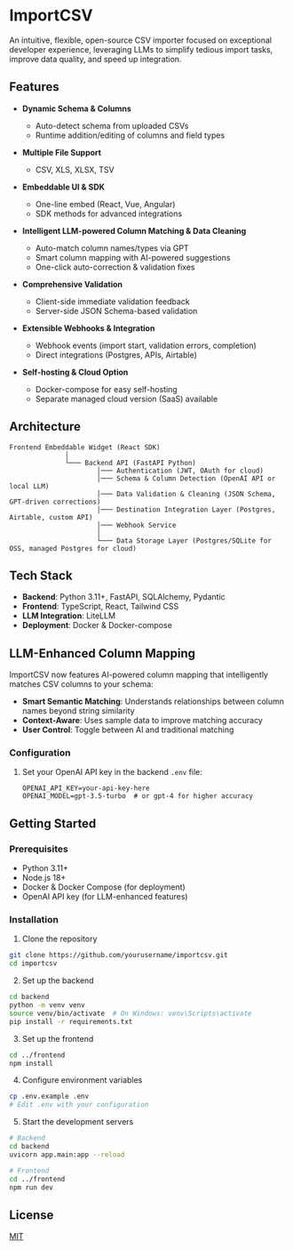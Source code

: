 # ImportCSV

An intuitive, flexible, open-source CSV importer focused on exceptional developer experience, leveraging LLMs to simplify tedious import tasks, improve data quality, and speed up integration.

## Features

- **Dynamic Schema & Columns**
  - Auto-detect schema from uploaded CSVs
  - Runtime addition/editing of columns and field types

- **Multiple File Support**
  - CSV, XLS, XLSX, TSV

- **Embeddable UI & SDK**
  - One-line embed (React, Vue, Angular)
  - SDK methods for advanced integrations

- **Intelligent LLM-powered Column Matching & Data Cleaning**
  - Auto-match column names/types via GPT
  - Smart column mapping with AI-powered suggestions
  - One-click auto-correction & validation fixes

- **Comprehensive Validation**
  - Client-side immediate validation feedback
  - Server-side JSON Schema-based validation

- **Extensible Webhooks & Integration**
  - Webhook events (import start, validation errors, completion)
  - Direct integrations (Postgres, APIs, Airtable)

- **Self-hosting & Cloud Option**
  - Docker-compose for easy self-hosting
  - Separate managed cloud version (SaaS) available

## Architecture

```
Frontend Embeddable Widget (React SDK)
              │
              └─── Backend API (FastAPI Python)
                      │─── Authentication (JWT, OAuth for cloud)
                      │─── Schema & Column Detection (OpenAI API or local LLM)
                      │─── Data Validation & Cleaning (JSON Schema, GPT-driven corrections)
                      │─── Destination Integration Layer (Postgres, Airtable, custom API)
                      │─── Webhook Service
                      │
                      └─── Data Storage Layer (Postgres/SQLite for OSS, managed Postgres for cloud)
```

## Tech Stack

- **Backend**: Python 3.11+, FastAPI, SQLAlchemy, Pydantic
- **Frontend**: TypeScript, React, Tailwind CSS
- **LLM Integration**: LiteLLM
- **Deployment**: Docker & Docker-compose

## LLM-Enhanced Column Mapping

ImportCSV now features AI-powered column mapping that intelligently matches CSV columns to your schema:

- **Smart Semantic Matching**: Understands relationships between column names beyond string similarity
- **Context-Aware**: Uses sample data to improve matching accuracy
- **User Control**: Toggle between AI and traditional matching

### Configuration

1. Set your OpenAI API key in the backend `.env` file:
   ```
   OPENAI_API_KEY=your-api-key-here
   OPENAI_MODEL=gpt-3.5-turbo  # or gpt-4 for higher accuracy
   ```

## Getting Started

### Prerequisites

- Python 3.11+
- Node.js 18+
- Docker & Docker Compose (for deployment)
- OpenAI API key (for LLM-enhanced features)

### Installation

1. Clone the repository
```bash
git clone https://github.com/yourusername/importcsv.git
cd importcsv
```

2. Set up the backend
```bash
cd backend
python -m venv venv
source venv/bin/activate  # On Windows: venv\Scripts\activate
pip install -r requirements.txt
```

3. Set up the frontend
```bash
cd ../frontend
npm install
```

4. Configure environment variables
```bash
cp .env.example .env
# Edit .env with your configuration
```

5. Start the development servers
```bash
# Backend
cd backend
uvicorn app.main:app --reload

# Frontend
cd ../frontend
npm run dev
```

## License

[MIT](LICENSE)
